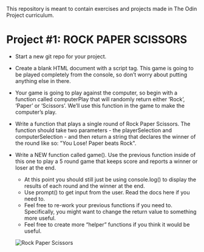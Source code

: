 This repository is meant to contain exercises and projects made in The Odin Project curriculum.

# Project #1: ROCK PAPER SCISSORS

- Start a new git repo for your project.

- Create a blank HTML document with a script tag. This game is going to be played completely from the console, so don’t worry about putting anything else in there.

- Your game is going to play against the computer, so begin with a function called computerPlay that will randomly return either ‘Rock’, ‘Paper’ or ‘Scissors’. We’ll use this function in the game to make the computer’s play.

- Write a function that plays a single round of Rock Paper Scissors. The function should take two parameters - the playerSelection and computerSelection - and then return a string that declares the winner of the round like so: "You Lose! Paper beats Rock".

- Write a NEW function called game(). Use the previous function inside of this one to play a 5 round game that keeps score and reports a winner or loser at the end.
  - At this point you should still just be using console.log() to display the results of each round and the winner at the end.
  - Use prompt() to get input from the user. Read the docs here if you need to.
  - Feel free to re-work your previous functions if you need to. Specifically, you might want to change the return value to something more useful.
  - Feel free to create more “helper” functions if you think it would be useful.
  
  ![Rock Paper Scissors](https://github.com/Warrian/the_odin_project/blob/master/screenshots/rock_paper_scissors.png)
